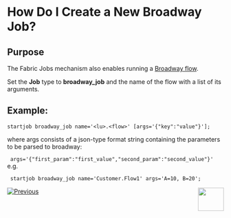 # How Do I Create a New Broadway Job?

## Purpose
The Fabric Jobs mechanism also enables running a [Broadway flow](/articles/19_Broadway/01_broadway_overview.md).

Set the **Job** type to **broadway_job** and the name of the flow with a list of its arguments.

## Example: 
```startjob broadway_job name='<lu>.<flow>' [args='{"key":"value"}'];```

where args consists of a json-type format string containing the parameters to be parsed to broadway: 

``` args='{"first_param":"first_value","second_param":"second_value"}'```
e.g. 

``` startjob broadway_job name='Customer.Flow1' args='A=10, B=20';```




[![Previous](/articles/images/Previous.png)](/articles/20_jobs_and_batch_services/04_create_a_new_process_job.md)[<img align="right" width="60" height="54" src="/articles/images/Next.png">](/articles/20_jobs_and_batch_services/06_create_a_new_CDC_job.md)

